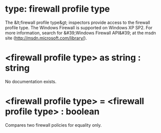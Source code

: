 # type: firewall profile type

The &amp;lt;firewall profile type&amp;gt; inspectors provide access to the firewall profile type. The Windows Firewall is supported on Windows XP SP2. For more information, search for &amp;#39;Windows Firewall API&amp;#39; at the msdn site (http://msdn.microsoft.com/library/).

# &lt;firewall profile type&gt; as string : string

No documentation exists.

# &lt;firewall profile type&gt; = &lt;firewall profile type&gt; : boolean

Compares two firewall policies for equality only.
